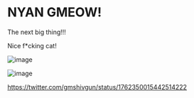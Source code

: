 # NYAN GMEOW!

The next big thing!!!

Nice f*cking cat!

![image](https://github.com/ShivgunGaming/nyan-gmeow/assets/102505925/2ce7eab2-ec9e-450a-a34a-384654d2fa0f)

![image](https://github.com/ShivgunGaming/nyan-gmeow/assets/102505925/92428ba7-a2a5-4d0d-9bd0-42f67499d5c7)

https://twitter.com/gmshivgun/status/1762350015442514222
